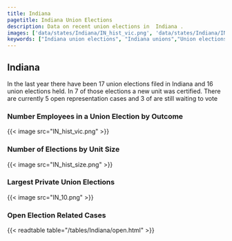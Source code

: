 ```yaml
---
title: Indiana
pagetitle: Indiana Union Elections
description: Data on recent union elections in  Indiana .
images: ['data/states/Indiana/IN_hist_vic.png', 'data/states/Indiana/IN_hist_size.png', 'data/states/Indiana/IN_10.png']
keywords: ["Indiana union elections", "Indiana unions","Union elections"]
---
```

##  Indiana

In the last year there have been 17 union elections filed in Indiana and 16 union elections held. In 7 of those elections a new unit was certified. There are currently 5 open representation cases and 3 of are still waiting to vote

### Number Employees in a Union Election by Outcome
{{< image src="IN_hist_vic.png" >}}

### Number of Elections by Unit Size
{{< image src="IN_hist_size.png" >}}

### Largest Private Union Elections
{{< image src="IN_10.png" >}}

### Open Election Related Cases
{{< readtable table="/tables/Indiana/open.html" >}}

